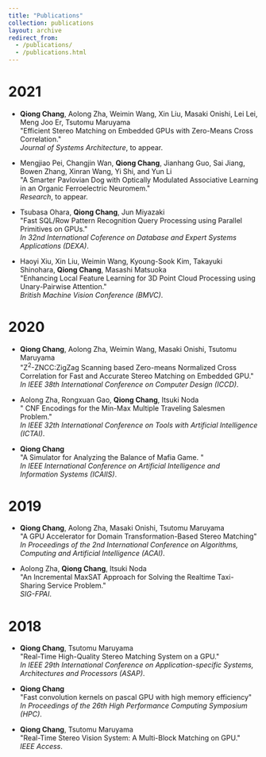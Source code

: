 ```yaml
---
title: "Publications"
collection: publications
layout: archive
redirect_from: 
  - /publications/
  - /publications.html
---
```


2021
====== 

* **Qiong Chang**, Aolong Zha, Weimin Wang, Xin Liu, Masaki Onishi, Lei Lei, Meng Joo Er, Tsutomu Maruyama<br />
"Efficient Stereo Matching on Embedded GPUs with Zero-Means Cross Correlation."<br />
_Journal of Systems Architecture_, to appear.

* Mengjiao Pei, Changjin Wan, **Qiong Chang**, Jianhang Guo, Sai Jiang, Bowen Zhang, Xinran Wang, Yi Shi, and Yun Li<br /> 
  "A Smarter Pavlovian Dog with Optically Modulated Associative Learning in an Organic Ferroelectric Neuromem."<br /> 
  _Research_, to appear.

* Tsubasa Ohara, **Qiong Chang**, Jun Miyazaki<br /> 
"Fast SQL/Row Pattern Recognition Query Processing using Parallel Primitives on GPUs."<br /> 
_In 32nd International Coference on Database and Expert Systems Applications (DEXA)_.

* Haoyi Xiu, Xin Liu, Weimin Wang, Kyoung-Sook Kim, Takayuki Shinohara, **Qiong Chang**, Masashi Matsuoka<br />
   "Enhancing Local Feature Learning for 3D Point Cloud Processing using Unary-Pairwise Attention."<br />
    _British Machine Vision Conference (BMVC)_.


2020
====== 
* **Qiong Chang**, Aolong Zha, Weimin Wang, Masaki Onishi, Tsutomu Maruyama<br /> 
  "Z<sup>2</sup>-ZNCC:ZigZag Scanning based Zero-means Normalized Cross Correlation for Fast and Accurate Stereo Matching on Embedded GPU."<br />
  _In IEEE 38th International Conference on Computer Design (ICCD)_.

* Aolong Zha, Rongxuan Gao, **Qiong Chang**, Itsuki Noda<br /> 
  " CNF Encodings for the Min-Max Multiple Traveling Salesmen Problem."<br />
  _In IEEE 32th International Conference on Tools with Artificial Intelligence (ICTAI)_.


* **Qiong Chang**<br /> 
  "A Simulator for Analyzing the Balance of Mafia Game. "<br />
  _In IEEE International Conference on Artificial Intelligence and Information Systems (ICAIIS)_.

2019
======

* **Qiong Chang**, Aolong Zha, Masaki Onishi, Tsutomu Maruyama<br /> 
  "A GPU Accelerator for Domain Transformation-Based Stereo Matching"<br />
  _In Proceedings of the 2nd International Conference on Algorithms, Computing and Artificial Intelligence (ACAI)_.

* Aolong Zha, **Qiong Chang**, Itsuki Noda<br /> 
  "An Incremental MaxSAT Approach for Solving the Realtime Taxi-Sharing Service Problem."<br />
  _SIG-FPAI_.


2018
======

* **Qiong Chang**, Tsutomu Maruyama<br /> 
  "Real-Time High-Quality Stereo Matching System on a GPU."<br />
  _In IEEE 29th International Conference on Application-specific Systems, Architectures and Processors (ASAP)_.


* **Qiong Chang**<br /> 
  "Fast
  convolution kernels on pascal GPU with high memory efficiency"<br />
  _In Proceedings of the 26th High Performance Computing Symposium (HPC)_.


* **Qiong Chang**, Tsutomu Maruyama<br /> 
  "Real-Time Stereo Vision System: A Multi-Block Matching on GPU."<br />
  _IEEE Access_.


